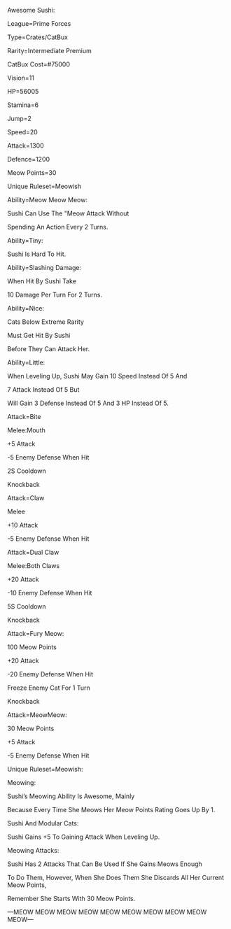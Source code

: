 Awesome Sushi:

League=Prime Forces

Type=Crates/CatBux

Rarity=Intermediate Premium 

CatBux Cost=#75000

Vision=11

HP=56005

Stamina=6

Jump=2

Speed=20

Attack=1300

Defence=1200

Meow Points=30

Unique Ruleset=Meowish 

Ability=Meow Meow Meow:

Sushi Can Use The "Meow Attack Without

Spending An Action Every 2 Turns.

Ability=Tiny:

Sushi Is Hard To Hit.

Ability=Slashing Damage:

When Hit By Sushi Take

10 Damage Per Turn For 2 Turns.

Ability=Nice:

Cats Below Extreme Rarity

Must Get Hit By Sushi

Before They Can Attack Her.

Ability=Little:

When Leveling Up, Sushi May Gain 10 Speed Instead Of 5 And 

7 Attack Instead Of 5 But

Will Gain 3 Defense Instead Of 5 And 3 HP Instead Of 5.

Attack=Bite

Melee:Mouth

+5 Attack

-5 Enemy Defense When Hit

2S Cooldown

Knockback

Attack=Claw

Melee

+10 Attack

-5 Enemy Defense When Hit

Attack=Dual Claw

Melee:Both Claws

+20 Attack

-10 Enemy Defense When Hit

5S Cooldown

Knockback

Attack=Fury Meow:

100 Meow Points

+20 Attack

-20 Enemy Defense When Hit

Freeze Enemy Cat For 1 Turn

Knockback

Attack=MeowMeow:

30 Meow Points

+5 Attack

-5 Enemy Defense When Hit

Unique Ruleset=Meowish:

Meowing:

Sushi’s Meowing Ability Is Awesome, Mainly

Because Every Time She Meows Her Meow Points Rating Goes Up By 1.

Sushi And Modular Cats:

Sushi Gains +5 To Gaining Attack When Leveling Up.

Meowing Attacks:

Sushi Has 2 Attacks That Can Be Used If She Gains Meows Enough

To Do Them, However, When She Does Them She Discards All Her Current Meow Points,

Remember She Starts With 30 Meow Points.

—MEOW MEOW MEOW MEOW MEOW MEOW MEOW MEOW MEOW MEOW—

